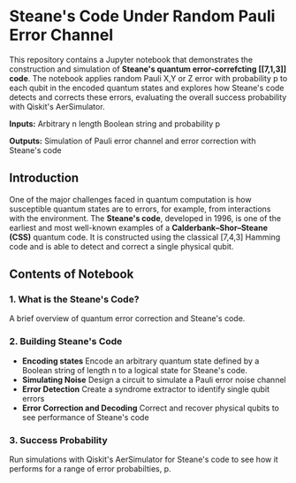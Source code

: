 # Steane's Code Under Random Pauli Error Channel

This repository contains a Jupyter notebook that demonstrates the construction and simulation of **Steane's quantum error-correfcting [[7,1,3]] code**. The notebook applies random Pauli X,Y or Z error with probability p to each qubit in the encoded quantum states and explores how Steane's code detects and corrects these errors, evaluating the overall success probability with Qiskit's AerSimulator.

**Inputs:** Arbitrary n length Boolean string and probability p

**Outputs:** Simulation of Pauli error channel and error correction with Steane's code

## Introduction

One of the major challenges faced in quantum computation is how susceptible quantum states are to errors, for example, from interactions with the environment. The **Steane's code**, developed in 1996, is one of the earliest and most well-known examples of a **Calderbank–Shor–Steane (CSS)** quantum code. It is constructed using the classical [7,4,3] Hamming code and is able to detect and correct a single physical qubit.

## Contents of Notebook

### 1. What is the Steane's Code?
A brief overview of quantum error correction and Steane's code.

### 2. Building Steane's Code
- **Encoding states**
    Encode an arbitrary quantum state defined by a Boolean string of length n         to a logical state for Steane's code.
- **Simulating Noise**
    Design a circuit to simulate a Pauli error noise channel
- **Error Detection**
    Create a syndrome extractor to identify single qubit errors
- **Error Correction and Decoding**
    Correct and recover physical qubits to see performance of Steane's code

### 3. Success Probability
Run simulations with Qiskit's AerSimulator for Steane's code to see how it performs for a range of error probabilties, p.
